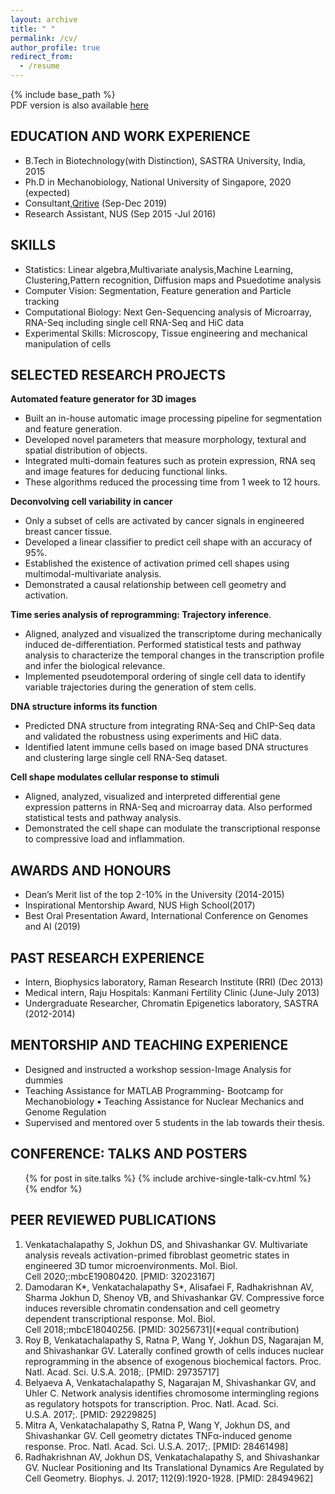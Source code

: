 ```yaml
---
layout: archive
title: " "
permalink: /cv/
author_profile: true
redirect_from:
  - /resume
---
```


{% include base_path %}<br/>
PDF version is also available [here](https://SaradhaVenkatachalapathy.github.io/files/Saradha_CV.pdf)

## EDUCATION AND WORK EXPERIENCE 
* B.Tech in Biotechnology(with Distinction), SASTRA University, India, 2015
* Ph.D in Mechanobiology, National University of Singapore, 2020 (expected)
* Consultant,[Qritive](https://www.qritive.com/)	(Sep-Dec 2019)
* Research Assistant, NUS (Sep 2015 -Jul 2016)   

## SKILLS
* Statistics: Linear algebra,Multivariate analysis,Machine Learning, Clustering,Pattern recognition, Diffusion maps and Psuedotime analysis
* Computer Vision: Segmentation, Feature generation and Particle tracking
* Computational Biology: Next Gen-Sequencing analysis of Microarray, RNA-Seq including single cell RNA-Seq and HiC data       
* Experimental Skills: Microscopy, Tissue engineering and mechanical manipulation of cells

## SELECTED RESEARCH PROJECTS

**Automated feature generator for 3D images**
* Built an in-house automatic image processing pipeline for segmentation and feature generation.
* Developed novel parameters that measure morphology, textural and spatial distribution of objects.
* Integrated multi-domain features such as protein expression, RNA seq and image features for deducing functional links. 
* These algorithms reduced the processing time from 1 week to 12 hours.

**Deconvolving cell variability in cancer**
* Only a subset of cells are activated by cancer signals in engineered breast cancer tissue.
* Developed a linear classifier to predict cell shape with an accuracy of 95%.
* Established the existence of activation primed cell shapes using multimodal-multivariate analysis.
* Demonstrated a causal relationship between cell geometry and activation.

**Time series analysis of reprogramming: Trajectory inference**.
* Aligned, analyzed and visualized the transcriptome during mechanically induced de-differentiation. Performed statistical tests and pathway analysis to characterize the temporal changes in the transcription profile and infer the biological relevance. 
* Implemented pseudotemporal ordering of single cell data to identify variable trajectories during the generation of stem cells. 

**DNA structure informs its function**
* Predicted DNA structure from integrating RNA-Seq and ChIP-Seq data and validated the robustness using experiments and HiC data.
* Identified latent immune cells based on image based DNA structures and clustering large single cell RNA-Seq dataset.

**Cell shape modulates cellular response to stimuli**	
* Aligned, analyzed, visualized and interpreted differential gene expression patterns in RNA-Seq and microarray data. Also performed statistical tests and pathway analysis. 
* Demonstrated the cell shape can modulate the transcriptional response to compressive load and inflammation.

## AWARDS AND HONOURS
* Dean’s Merit list of the top 2-10% in the University (2014-2015)
* Inspirational Mentorship Award, NUS High School(2017)  
* Best Oral Presentation Award, International Conference on Genomes and AI (2019)

## PAST RESEARCH EXPERIENCE
* Intern, Biophysics laboratory, Raman Research Institute (RRI) (Dec 2013)
* Medical intern, Raju Hospitals: Kanmani Fertility Clinic (June-July 2013)
* Undergraduate Researcher, Chromatin Epigenetics laboratory, SASTRA (2012-2014)

## MENTORSHIP AND TEACHING EXPERIENCE
* Designed and instructed a workshop session-Image Analysis for dummies
* Teaching Assistance for MATLAB Programming- Bootcamp for Mechanobiology • Teaching Assistance for Nuclear Mechanics and Genome Regulation
* Supervised and mentored over 5 students in the lab towards their thesis.

## CONFERENCE: TALKS AND POSTERS

<ul>{% for post in site.talks %}
    {% include archive-single-talk-cv.html %}
  {% endfor %}</ul>
  
## PEER REVIEWED PUBLICATIONS
1. Venkatachalapathy S, Jokhun DS, and Shivashankar GV. Multivariate analysis reveals activation-primed fibroblast geometric states in engineered 3D tumor microenvironments. Mol. Biol. Cell 2020;:mbcE19080420. [PMID: 32023167]
2. Damodaran K*, Venkatachalapathy S*, Alisafaei F, Radhakrishnan AV, Sharma Jokhun D, Shenoy VB, and Shivashankar GV. Compressive force induces reversible chromatin condensation and cell geometry dependent transcriptional response. Mol. Biol. Cell 2018;:mbcE18040256. [PMID: 30256731](*equal contribution)
3. Roy B, Venkatachalapathy S, Ratna P, Wang Y, Jokhun DS, Nagarajan M, and Shivashankar GV. Laterally confined growth of cells induces nuclear reprogramming in the absence of exogenous biochemical factors. Proc. Natl. Acad. Sci. U.S.A. 2018;. [PMID: 29735717]
4. Belyaeva A, Venkatachalapathy S, Nagarajan M, Shivashankar GV, and Uhler C. Network analysis identifies chromosome intermingling regions as regulatory hotspots for transcription. Proc. Natl. Acad. Sci. U.S.A. 2017;. [PMID: 29229825]
5. Mitra A, Venkatachalapathy S, Ratna P, Wang Y, Jokhun DS, and Shivashankar GV. Cell geometry dictates TNFα-induced genome response. Proc. Natl. Acad. Sci. U.S.A. 2017;. [PMID: 28461498]
6. Radhakrishnan AV, Jokhun DS, Venkatachalapathy S, and Shivashankar GV. Nuclear Positioning and Its Translational Dynamics Are Regulated by Cell Geometry. Biophys. J. 2017; 112(9):1920-1928. [PMID: 28494962]
